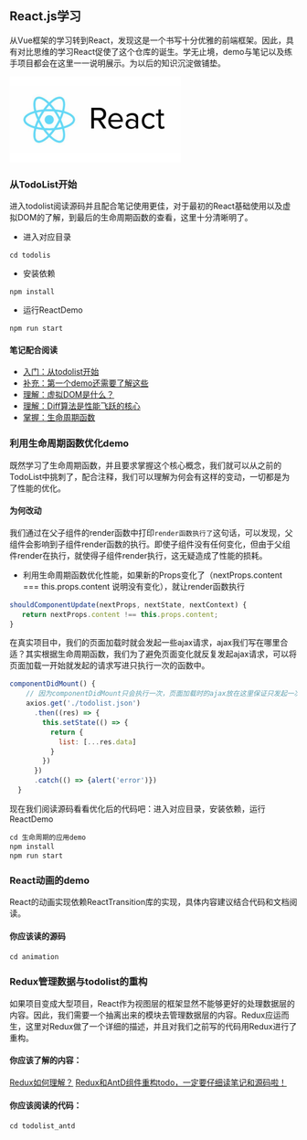 ## React.js学习
从Vue框架的学习转到React，发现这是一个书写十分优雅的前端框架。因此，具有对比思维的学习React促使了这个仓库的诞生。学无止境，demo与笔记以及练手项目都会在这里一一说明展示。为以后的知识沉淀做铺垫。

<img src='./book/img/logo.jpg' style="height: 150px;text-align:center"/>

### 从TodoList开始

进入todolist阅读源码并且配合笔记使用更佳，对于最初的React基础使用以及虚拟DOM的了解，到最后的生命周期函数的查看，这里十分清晰明了。

- 进入对应目录
```shell
cd todolis
```
- 安装依赖
```shell
npm install
```
- 运行ReactDemo
```shell
npm run start
```

#### 笔记配合阅读
- [入门：从todolist开始](./book/01.从TodoList开始.md)
- [补充：第一个demo还需要了解这些](./book/02.todolist的细节补充.md)
- [理解：虚拟DOM是什么？](./book/03.虚拟DOM.md)
- [理解：Diff算法是性能飞跃的核心](./book/04.虚拟DOM的Diff算法.md)
- [掌握：生命周期函数](./book/生命周期.md)

### 利用生命周期函数优化demo
既然学习了生命周期函数，并且要求掌握这个核心概念，我们就可以从之前的TodoList中挑刺了，配合注释，我们可以理解为何会有这样的变动，一切都是为了性能的优化。

#### 为何改动

我们通过在父子组件的render函数中打印`render函数执行了`这句话，可以发现，父组件会影响到子组件render函数的执行。即使子组件没有任何变化，但由于父组件render在执行，就使得子组件render执行，这无疑造成了性能的损耗。

- 利用生命周期函数优化性能，如果新的Props变化了（nextProps.content === this.props.content 说明没有变化），就让render函数执行

```javascript
shouldComponentUpdate(nextProps, nextState, nextContext) {
   return nextProps.content !== this.props.content;
}
```

在真实项目中，我们的页面加载时就会发起一些ajax请求，ajax我们写在哪里合适？其实根据生命周期函数，我们为了避免页面变化就反复发起ajax请求，可以将页面加载一开始就发起的请求写进只执行一次的函数中。

```javascript
componentDidMount() {
    // 因为componentDidMount只会执行一次，页面加载时的ajax放在这里保证只发起一次请求即可
    axios.get('./todolist.json')
      .then((res) => {
        this.setState(() => {
          return {
            list: [...res.data]
          }
        })
      })
      .catch(() => {alert('error')})
  }
```

现在我们阅读源码看看优化后的代码吧：进入对应目录，安装依赖，运行ReactDemo

```shell
cd 生命周期的应用demo
npm install
npm run start
```
### React动画的demo

React的动画实现依赖ReactTransition库的实现，具体内容建议结合代码和文档阅读。
#### 你应该读的源码
```shell
cd animation
```

### Redux管理数据与todolist的重构

如果项目变成大型项目，React作为视图层的框架显然不能够更好的处理数据层的内容。因此，我们需要一个抽离出来的模块去管理数据层的内容。Redux应运而生，这里对Redux做了一个详细的描述，并且对我们之前写的代码用Redux进行了重构。

#### 你应该了解的内容：

[Redux如何理解？](./book/06.Redux的初步了解.md)
[Redux和AntD组件重构todo，一定要仔细读笔记和源码啦！](./book/07.如何用Redux重构todo.md)

#### 你应该阅读的代码：
```shell
cd todolist_antd
```
